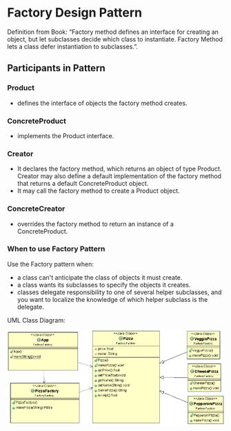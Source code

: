 # Factory Design Pattern

Definition from Book: “Factory method defines an interface for creating an object, but let subclasses decide which class to instantiate. Factory Method lets a class defer instantiation to subclasses.”\.

## Participants in Pattern

### Product

- defines the interface of objects the factory method creates.

### ConcreteProduct

- implements the Product interface.

### Creator

- It declares the factory method, which returns an object of type Product\.
Creator may also define a default implementation of the factory method that returns a default ConcreteProduct object\.
- It may call the factory method to create a Product object\.

### ConcreteCreator

- overrides the factory method to return an instance of a ConcreteProduct\.

### When to use Factory Pattern

Use the Factory pattern when:

- a class can't anticipate the class of objects it must create\.
- a class wants its subclasses to specify the objects it creates\.
- classes delegate responsibility to one of several helper subclasses, and you want to localize the knowledge of which helper subclass is the delegate\.

UML Class Diagram:

 ![alt text](FactoryUml.gif "Class Model")

